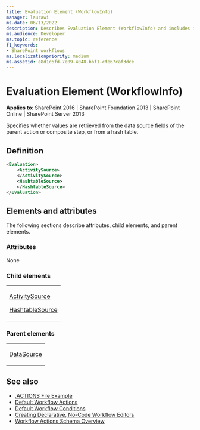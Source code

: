 ```yaml
---
title: Evaluation Element (WorkflowInfo)
manager: laurawi
ms.date: 06/13/2022
description: Describes Evaluation Element (WorkflowInfo) and includes information on elements and attributes.
ms.audience: Developer
ms.topic: reference
f1_keywords:
- SharePoint workflows
ms.localizationpriority: medium
ms.assetid: e8d1c6fd-7e09-4048-bbf1-cfe67caf3dce
---
```


# Evaluation Element (WorkflowInfo)

**Applies to**: SharePoint 2016 | SharePoint Foundation 2013 | SharePoint Online | SharePoint Server 2013

Specifies whether values are retrieved from the data source fields of the parent action or composite step, or from a hash table.

## Definition

```XML
<Evaluation>
    <ActivitySource>
    </ActivitySource>
    <HashtableSource>
    </HashtableSource>
</Evaluation>
```

## Elements and attributes

The following sections describe attributes, child elements, and parent elements.

### Attributes

None

### Child elements

<table>
<colgroup>
<col width="100%" />
</colgroup>
<tbody>
<tr class="odd">
<td align="left"><p><a href="activitysource-element-workflowinfo.md">ActivitySource</a></p>
<p><a href="hashtablesource-element-workflowinfo.md">HashtableSource</a></p></td>
</tr>
</tbody>
</table>

### Parent elements

<table>
<colgroup>
<col width="100%" />
</colgroup>
<tbody>
<tr class="odd">
<td align="left"><p><a href="datasource-element-workflowinfo.md">DataSource</a></p></td>
</tr>
</tbody>
</table>


## See also

- [.ACTIONS File Example](actions-file-example-workflowinfo.md)
- [Default Workflow Actions](default-workflow-actions-workflowinfo.md)
- [Default Workflow Conditions](default-workflow-conditions-workflowinfo.md)
- [Creating Declarative, No-Code Workflow Editors](https://msdn.microsoft.com/library/office/bb417436.aspx)
- [Workflow Actions Schema Overview](https://msdn.microsoft.com/library/office/bb897626.aspx)
